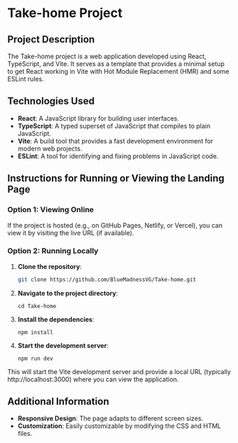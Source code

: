 # Take-home Project

## Project Description

The Take-home project is a web application developed using React, TypeScript, and Vite. It serves as a template that provides a minimal setup to get React working in Vite with Hot Module Replacement (HMR) and some ESLint rules.

## Technologies Used

- **React**: A JavaScript library for building user interfaces.
- **TypeScript**: A typed superset of JavaScript that compiles to plain JavaScript.
- **Vite**: A build tool that provides a fast development environment for modern web projects.
- **ESLint**: A tool for identifying and fixing problems in JavaScript code.

## Instructions for Running or Viewing the Landing Page

### Option 1: Viewing Online

If the project is hosted (e.g., on GitHub Pages, Netlify, or Vercel), you can view it by visiting the live URL (if available).

### Option 2: Running Locally

1. **Clone the repository**:

   ```bash
   git clone https://github.com/BlueMadnessVG/Take-home.git
   ```

2. **Navigate to the project directory**:

   ```
   cd Take-home
   ```

3. **Install the dependencies**:

   ```
   npm install
   ```

4. **Start the development server**:

   ```
   npm run dev
   ```

This will start the Vite development server and provide a local URL (typically http://localhost:3000) where you can view the application.

## Additional Information

- **Responsive Design**: The page adapts to different screen sizes.
- **Customization**: Easily customizable by modifying the CSS and HTML files.